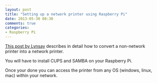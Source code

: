 ```yaml
---
layout: post
title: "Setting up a network printer using Raspberry Pi"
date: 2013-05-30 08:30
comments: true
categories: 
- Raspberry Pi
---
```

[This post by Lynsay](http://www.lynsayshepherd.com/blog/?p=1340) describes in detail how to convert a non-network printer into a network printer.

You will have to install CUPS and SAMBA on your Raspberry Pi.

Once your done you can access the printer from any OS (windows, linux, mac) within your network.
